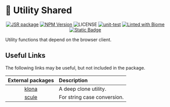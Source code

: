 # 🧷 Utility Shared

<p align="center">
<a href="https://jsr.io/@qingshaner/utility-shared"><img src="https://jsr.io/badges/@qingshaner/utility-shared" alt="JSR package" /></a>
<a href="https://www.npmjs.com/@qingshaner/utility-shared" target="_blank"><img src="https://img.shields.io/npm/v/@qingshaner/utility-shared" alt="NPM Version" /></a>
<img alt="LICENSE" src="https://img.shields.io/github/license/tsingshaner/utility">
<a href="https://github.com/tsingshaner/utility/actions/workflows/ci.yml"><img src="https://github.com/tsingshaner/utility/actions/workflows/ci.yml/badge.svg" alt="unit-test" /></a>
<a href="https://biomejs.dev"><img alt="Linted with Biome" src="https://img.shields.io/badge/Linted_with-Biome-60a5fa?style=flat&logo=biome"></a>
<a href="https://biomejs.dev" target="_blank"><img alt="Static Badge" src="https://img.shields.io/badge/Formatted_with-Biome-60a5fa?style=flat&logo=biome"></a>
</p>

Utility functions that depend on the browser client.

## Useful Links

The following links may be useful, but not included in the package.

|                External packages                | Description                 |
| :---------------------------------------------: | :-------------------------- |
| [klona](https://github.com/lukeed/klona#readme) | A deep clone utility.       |
|     [scule](https://unjs.io/packages/scule)     | For string case conversion. |

